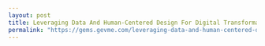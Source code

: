 ```yaml
---
layout: post
title: Leveraging Data And Human-Centered Design For Digital Transformation
permalink: "https://gems.gevme.com/leveraging-data-and-human-centered-design-for-digital-transformation-79555579"
---
```

